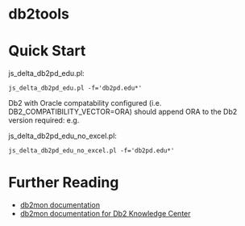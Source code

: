 # db2tools


Quick Start
===========

js_delta_db2pd_edu.pl: 
``` example
js_delta_db2pd_edu.pl -f='db2pd.edu*'
```

Db2 with Oracle compatability configured (i.e. DB2\_COMPATIBILITY\_VECTOR=ORA) should append ORA to the Db2 version required: e.g.

js_delta_db2pd_edu_no_excel.pl: 
``` example
js_delta_db2pd_edu_no_excel.pl -f='db2pd.edu*'
```

Further Reading
===============

* [db2mon documentation](doc/db2mon-doc.org)
* [db2mon documentation for Db2 Knowledge Center](doc/db2mon-infocenter.org)

